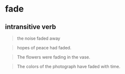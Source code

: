 # fade

## intransitive verb

> the noise faded away

> hopes of peace had faded.

> The flowers were fading in the vase.

> The colors of the photograph have faded with time.
